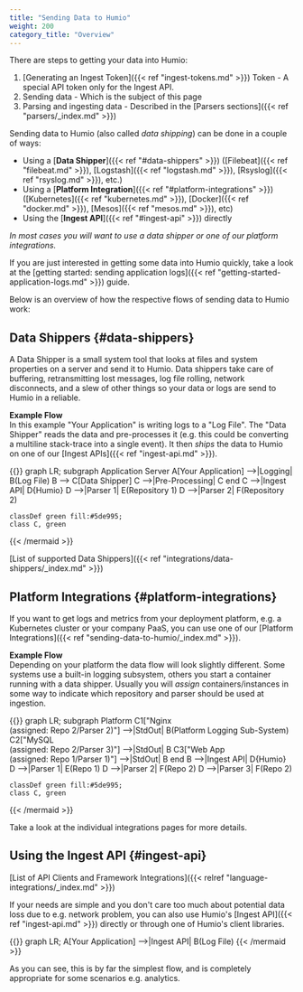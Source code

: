 ```yaml
---
title: "Sending Data to Humio"
weight: 200
category_title: "Overview"
---
```


There are steps to getting your data into Humio:

1. [Generating an Ingest Token]({{< ref "ingest-tokens.md" >}}) Token - A special API token only for the Ingest API.
1. Sending data - Which is the subject of this page
1. Parsing and ingesting data - Described in the [Parsers sections]({{< ref "parsers/_index.md" >}})

Sending data to Humio (also called _data shipping_) can be done in a couple of ways:

- Using a [**Data Shipper**]({{< ref "#data-shippers" >}}) ([Filebeat]({{< ref "filebeat.md" >}}), [Logstash]({{< ref "logstash.md" >}}), [Rsyslog]({{< ref "rsyslog.md" >}}), etc.)
- Using a [**Platform Integration**]({{< ref "#platform-integrations" >}}) ([Kubernetes]({{< ref "kubernetes.md" >}}), [Docker]({{< ref "docker.md" >}}), [Mesos]({{< ref "mesos.md" >}}), etc)
- Using the [**Ingest API**]({{< ref "#ingest-api" >}}) directly

_In most cases you will want to use a data shipper or one of our platform integrations._

If you are just interested in getting some data into Humio quickly, take a look at
the [getting started: sending application logs]({{< ref "getting-started-application-logs.md" >}}) guide.

Below is an overview of how the respective flows of sending data to Humio work:

## Data Shippers {#data-shippers}

A Data Shipper is a small system tool that looks at files and system properties
on a server and send it to Humio. Data shippers take care of buffering, retransmitting
lost messages, log file rolling, network disconnects, and a slew of other things
so your data or logs are send to Humio in a reliable.

**Example Flow**  
In this example "Your Application" is writing logs to a "Log File".
The "Data Shipper" reads the data and pre-processes it (e.g. this could be
converting a multiline stack-trace into a single event).
It then _ships_ the data to Humio on one of our [Ingest APIs]({{< ref "ingest-api.md" >}}).

{{<mermaid align="left">}}
graph LR;
    subgraph Application Server
    A[Your Application] -->|Logging| B(Log File)
    B --> C[Data Shipper]
    C -->|Pre-Processing| C
    end
    C -->|Ingest API| D{Humio}
    D -->|Parser 1| E(Repository 1)
    D -->|Parser 2| F(Repository 2)

    classDef green fill:#5de995;
    class C, green
{{< /mermaid >}}

[List of supported Data Shippers]({{< ref "integrations/data-shippers/_index.md" >}})


## Platform Integrations {#platform-integrations}

If you want to get logs and metrics from your deployment platform, e.g. a Kubernetes cluster or your company PaaS,
you can use one of our [Platform Integrations]({{< ref "sending-data-to-humio/_index.md" >}}).

**Example Flow**  
Depending on your platform the data flow will look slightly different. Some systems
use a built-in logging subsystem, others you start a container running with a data shipper.
Usually you will _assign_ containers/instances in some way to indicate which repository and parser
should be used at ingestion.

{{<mermaid align="left">}}
graph LR;
    subgraph Platform
    C1["Nginx<br/>(assigned: Repo 2/Parser 2)"]   -->|StdOut| B(Platform Logging Sub-System)
    C2["MySQL<br/>(assigned: Repo 2/Parser 3)"]   -->|StdOut| B
    C3["Web App<br/>(assigned: Repo 1/Parser 1)"] -->|StdOut| B
    end
    B -->|Ingest API| D{Humio}
    D -->|Parser 1| E(Repo 1)
    D -->|Parser 2| F(Repo 2)
    D -->|Parser 3| F(Repo 2)


    classDef green fill:#5de995;
    class C, green
{{< /mermaid >}}

Take a look at the individual integrations pages for more details.

## Using the Ingest API {#ingest-api}

[List of API Clients and Framework Integrations]({{< relref "language-integrations/_index.md" >}})

If your needs are simple and you don't care too much about potential data loss due
to e.g. network problem, you can also use Humio's [Ingest API]({{< ref "ingest-api.md" >}}) directly
or through one of Humio's client libraries.

{{<mermaid align="left">}}
graph LR;
    A[Your Application] -->|Ingest API| B(Log File)
{{< /mermaid >}}

As you can see, this is by far the simplest flow, and is completely appropriate
for some scenarios e.g. analytics.
